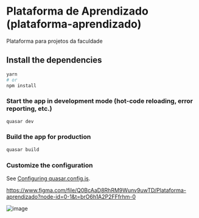 # Plataforma de Aprendizado (plataforma-aprendizado)

Plataforma para projetos da faculdade

## Install the dependencies
```bash
yarn
# or
npm install
```

### Start the app in development mode (hot-code reloading, error reporting, etc.)
```bash
quasar dev
```


### Build the app for production
```bash
quasar build
```

### Customize the configuration
See [Configuring quasar.config.js](https://v2.quasar.dev/quasar-cli-vite/quasar-config-js).

https://www.figma.com/file/Q0BcAaD8RhRM9Wunv9uwTD/Plataforma-aprendizado?node-id=0-1&t=brO6h1A2P2FFfrhm-0

![image](https://user-images.githubusercontent.com/69826657/235979342-a42d9815-7bba-4a64-b226-61b4d05bd3fb.png)

